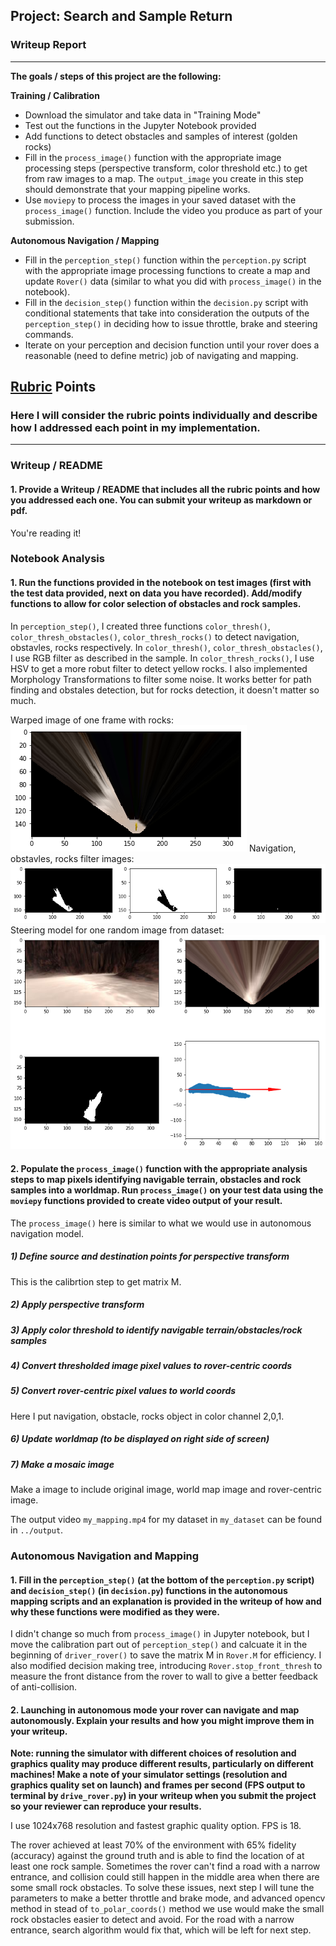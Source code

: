 ## Project: Search and Sample Return
### Writeup Report

---


**The goals / steps of this project are the following:**  

**Training / Calibration**  

* Download the simulator and take data in "Training Mode"
* Test out the functions in the Jupyter Notebook provided
* Add functions to detect obstacles and samples of interest (golden rocks)
* Fill in the `process_image()` function with the appropriate image processing steps (perspective transform, color threshold etc.) to get from raw images to a map.  The `output_image` you create in this step should demonstrate that your mapping pipeline works.
* Use `moviepy` to process the images in your saved dataset with the `process_image()` function.  Include the video you produce as part of your submission.

**Autonomous Navigation / Mapping**

* Fill in the `perception_step()` function within the `perception.py` script with the appropriate image processing functions to create a map and update `Rover()` data (similar to what you did with `process_image()` in the notebook). 
* Fill in the `decision_step()` function within the `decision.py` script with conditional statements that take into consideration the outputs of the `perception_step()` in deciding how to issue throttle, brake and steering commands. 
* Iterate on your perception and decision function until your rover does a reasonable (need to define metric) job of navigating and mapping.  

[//]: # (Image References)

[image1]: ./img_for_report/rock_warped.png
[image2]: ./img_for_report/rock_color_filter.png
[image3]: ./img_for_report/plot_dir.png 


## [Rubric](https://review.udacity.com/#!/rubrics/916/view) Points
### Here I will consider the rubric points individually and describe how I addressed each point in my implementation.  

---
### Writeup / README

#### 1. Provide a Writeup / README that includes all the rubric points and how you addressed each one.  You can submit your writeup as markdown or pdf.  

You're reading it!

### Notebook Analysis
#### 1. Run the functions provided in the notebook on test images (first with the test data provided, next on data you have recorded). Add/modify functions to allow for color selection of obstacles and rock samples.
In  `perception_step()`, I created three functions  `color_thresh()`,  `color_thresh_obstacles()`,  `color_thresh_rocks()` to detect navigation, obstavles, rocks respectively. In `color_thresh()`,  `color_thresh_obstacles()`, I use RGB filter as described in the sample. In `color_thresh_rocks()`, I use HSV to get a more robut filter to detect yellow rocks. I also implemented Morphology Transformations to filter some noise. It works better for path finding and obstales detection, but for rocks detection, it doesn't matter so much.

Warped image of one frame with rocks:
![alt text][image1]
Navigation, obstavles, rocks filter images:
![alt text][image2]
Steering model for one random image from dataset:
![alt text][image3]

#### 2. Populate the `process_image()` function with the appropriate analysis steps to map pixels identifying navigable terrain, obstacles and rock samples into a worldmap.  Run `process_image()` on your test data using the `moviepy` functions provided to create video output of your result. 

The `process_image()` here is similar to what we would use in autonomous navigation model.
##### 1) Define source and destination points for perspective transform
This is the calibrtion step to get matrix M.
##### 2) Apply perspective transform
##### 3) Apply color threshold to identify navigable terrain/obstacles/rock samples
##### 4) Convert thresholded image pixel values to rover-centric coords
##### 5) Convert rover-centric pixel values to world coords
Here I put navigation, obstacle, rocks object in color channel 2,0,1.
##### 6) Update worldmap (to be displayed on right side of screen)
##### 7) Make a mosaic image
Make a image to include original image, world map image and rover-centric image.

The output video `my_mapping.mp4` for my dataset in `my_dataset` can be found in  `../output`.

### Autonomous Navigation and Mapping

#### 1. Fill in the `perception_step()` (at the bottom of the `perception.py` script) and `decision_step()` (in `decision.py`) functions in the autonomous mapping scripts and an explanation is provided in the writeup of how and why these functions were modified as they were.
I didn't change so much from `process_image()` in Jupyter notebook, but I move the calibration part out of `perception_step()` and calcuate it in the beginning of `driver_rover()` to save the matrix M in `Rover.M` for efficiency. 
I also modified decision making tree, introducing `Rover.stop_front_thresh` to measure the front distance from the rover to wall to give a better feedback of anti-collision. 

#### 2. Launching in autonomous mode your rover can navigate and map autonomously.  Explain your results and how you might improve them in your writeup.  

**Note: running the simulator with different choices of resolution and graphics quality may produce different results, particularly on different machines!  Make a note of your simulator settings (resolution and graphics quality set on launch) and frames per second (FPS output to terminal by `drive_rover.py`) in your writeup when you submit the project so your reviewer can reproduce your results.**

I use 1024x768 resolution and fastest graphic quality option. FPS is 18.
 
The rover achieved at least 70% of the environment with 65% fidelity (accuracy) against the ground truth and is able to find the location of at least one rock sample. Sometimes the rover can't find a road with a narrow entrance, and collision could still happen in the middle area when there are some small rock obstacles. To solve these issues, next step I will tune the parameters to make a better throttle and brake mode, and advanced opencv method in stead of  `to_polar_coords()` method we use would make the small rock obstacles easier to detect and avoid. For the road with a narrow entrance, search algorithm would fix that, which will be left for next step.

